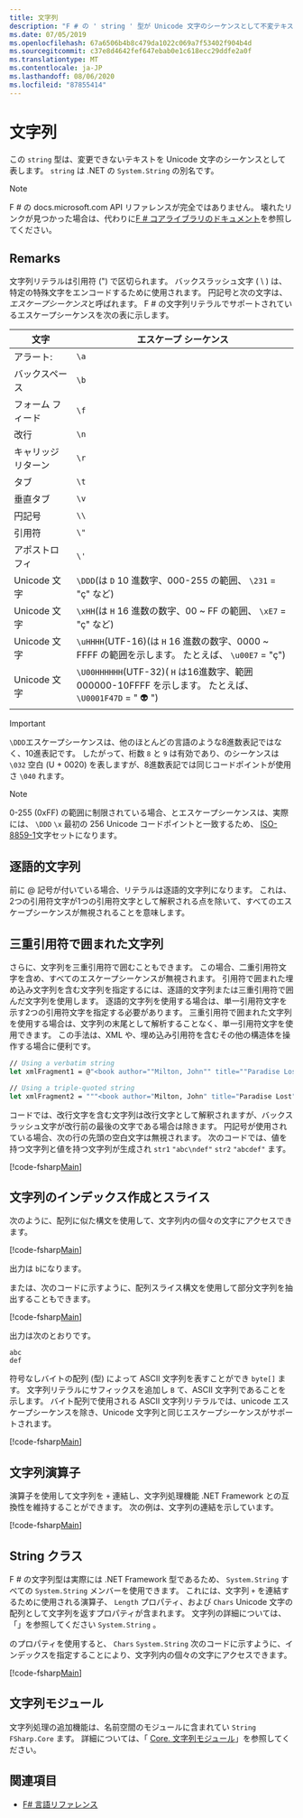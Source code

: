 ```yaml
---
title: 文字列
description: "F # の ' string ' 型が Unicode 文字のシーケンスとして不変テキストを表す方法について説明します。"
ms.date: 07/05/2019
ms.openlocfilehash: 67a6506b4b8c479da1022c069a7f53402f904b4d
ms.sourcegitcommit: c37e8d4642fef647ebab0e1c618ecc29ddfe2a0f
ms.translationtype: MT
ms.contentlocale: ja-JP
ms.lasthandoff: 08/06/2020
ms.locfileid: "87855414"
---
```

# <a name="strings"></a>文字列

この `string` 型は、変更できないテキストを Unicode 文字のシーケンスとして表します。 `string` は .NET の `System.String` の別名です。

> [!NOTE]
> F # の docs.microsoft.com API リファレンスが完全ではありません。 壊れたリンクが見つかった場合は、代わりに[F # コアライブラリのドキュメント](https://fsharp.github.io/fsharp-core-docs/)を参照してください。

## <a name="remarks"></a>Remarks

文字列リテラルは引用符 (") で区切られます。 バックスラッシュ文字 ( \\ ) は、特定の特殊文字をエンコードするために使用されます。 円記号と次の文字は、*エスケープシーケンス*と呼ばれます。 F # の文字列リテラルでサポートされているエスケープシーケンスを次の表に示します。

|文字|エスケープ シーケンス|
|---------|---------------|
|アラート:|`\a`|
|バックスペース|`\b`|
|フォーム フィード|`\f`|
|改行|`\n`|
|キャリッジ リターン|`\r`|
|タブ|`\t`|
|垂直タブ|`\v`|
|円記号|`\\`|
|引用符|`\"`|
|アポストロフィ|`\'`|
|Unicode 文字|`\DDD`(は `D` 10 進数字、000-255 の範囲、 `\231` = "ç" など)|
|Unicode 文字|`\xHH`(は `H` 16 進数の数字、00 ~ FF の範囲、 `\xE7` = "ç" など)|
|Unicode 文字|`\uHHHH`(UTF-16)(は `H` 16 進数の数字、0000 ~ FFFF の範囲を示します。 たとえば、 `\u00E7` = "ç")|
|Unicode 文字|`\U00HHHHHH`(UTF-32)( `H` は16進数字、範囲 000000-10FFFF を示します。 たとえば、 `\U0001F47D` = " 👽 ")|

> [!IMPORTANT]
> `\DDD`エスケープシーケンスは、他のほとんどの言語のような8進数表記ではなく、10進表記です。 したがって、桁数 `8` と `9` は有効であり、のシーケンスは `\032` 空白 (U + 0020) を表しますが、8進数表記では同じコードポイントが使用さ `\040` れます。

> [!NOTE]
> 0-255 (0xFF) の範囲に制限されている場合、とエスケープシーケンスは、実際には、 `\DDD` `\x` 最初の 256 Unicode コードポイントと一致するため、 [ISO-8859-1](https://en.wikipedia.org/wiki/ISO/IEC_8859-1#Code_page_layout)文字セットになります。

## <a name="verbatim-strings"></a>逐語的文字列

前に @ 記号が付いている場合、リテラルは逐語的文字列になります。 これは、2つの引用符文字が1つの引用符文字として解釈される点を除いて、すべてのエスケープシーケンスが無視されることを意味します。

## <a name="triple-quoted-strings"></a>三重引用符で囲まれた文字列

さらに、文字列を三重引用符で囲むこともできます。 この場合、二重引用符文字を含め、すべてのエスケープシーケンスが無視されます。 引用符で囲まれた埋め込み文字列を含む文字列を指定するには、逐語的文字列または三重引用符で囲んだ文字列を使用します。 逐語的文字列を使用する場合は、単一引用符文字を示す2つの引用符文字を指定する必要があります。 三重引用符で囲まれた文字列を使用する場合は、文字列の末尾として解析することなく、単一引用符文字を使用できます。 この手法は、XML や、埋め込み引用符を含むその他の構造体を操作する場合に便利です。

```fsharp
// Using a verbatim string
let xmlFragment1 = @"<book author=""Milton, John"" title=""Paradise Lost"">"

// Using a triple-quoted string
let xmlFragment2 = """<book author="Milton, John" title="Paradise Lost">"""
```

コードでは、改行文字を含む文字列は改行文字として解釈されますが、バックスラッシュ文字が改行前の最後の文字である場合は除きます。 円記号が使用されている場合、次の行の先頭の空白文字は無視されます。 次のコードでは、値を持つ文字列と値を持つ文字列が生成され `str1` `"abc\ndef"` `str2` `"abcdef"` ます。

[!code-fsharp[Main](~/samples/snippets/fsharp/lang-ref-1/snippet1001.fs)]

## <a name="string-indexing-and-slicing"></a>文字列のインデックス作成とスライス

次のように、配列に似た構文を使用して、文字列内の個々の文字にアクセスできます。

[!code-fsharp[Main](~/samples/snippets/fsharp/lang-ref-1/snippet1002.fs)]

出力は `b`になります。

または、次のコードに示すように、配列スライス構文を使用して部分文字列を抽出することもできます。

[!code-fsharp[Main](~/samples/snippets/fsharp/lang-ref-1/snippet1003.fs)]

出力は次のとおりです。

```console
abc
def
```

符号なしバイトの配列 (型) によって ASCII 文字列を表すことができ `byte[]` ます。 文字列リテラルにサフィックスを追加し `B` て、ASCII 文字列であることを示します。 バイト配列で使用される ASCII 文字列リテラルでは、unicode エスケープシーケンスを除き、Unicode 文字列と同じエスケープシーケンスがサポートされます。

[!code-fsharp[Main](~/samples/snippets/fsharp/lang-ref-1/snippet1004.fs)]

## <a name="string-operators"></a>文字列演算子

演算子を使用して文字列を `+` 連結し、文字列処理機能 .NET Framework との互換性を維持することができます。 次の例は、文字列の連結を示しています。

[!code-fsharp[Main](~/samples/snippets/fsharp/lang-ref-1/snippet1006.fs)]

## <a name="string-class"></a>String クラス

F # の文字列型は実際には .NET Framework 型であるため、 `System.String` すべての `System.String` メンバーを使用できます。 これには、文字列 `+` を連結するために使用される演算子、 `Length` プロパティ、および `Chars` Unicode 文字の配列として文字列を返すプロパティが含まれます。 文字列の詳細については、「」を参照してください `System.String` 。

のプロパティを使用すると、 `Chars` `System.String` 次のコードに示すように、インデックスを指定することにより、文字列内の個々の文字にアクセスできます。

[!code-fsharp[Main](~/samples/snippets/fsharp/lang-ref-1/snippet1005.fs)]

## <a name="string-module"></a>文字列モジュール

文字列処理の追加機能は、名前空間のモジュールに含まれてい `String` `FSharp.Core` ます。 詳細については、「 [Core. 文字列モジュール](https://msdn.microsoft.com/visualfsharpdocs/conceptual/core.string-module-%5bfsharp%5d)」を参照してください。

## <a name="see-also"></a>関連項目

- [F# 言語リファレンス](index.md)
